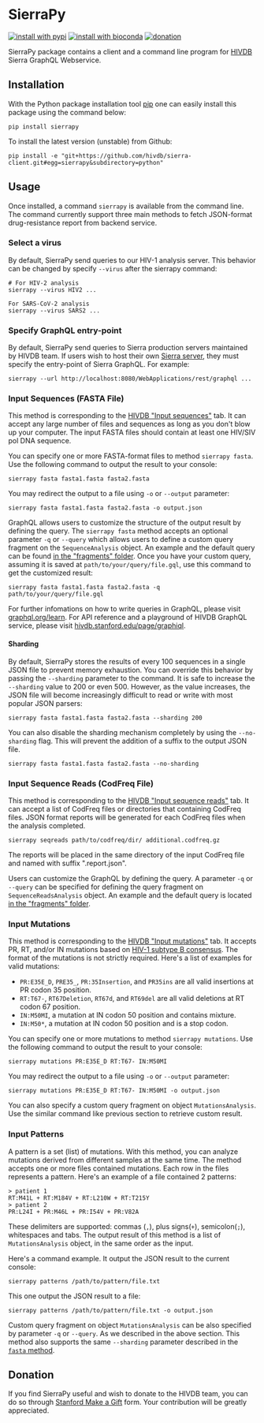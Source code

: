 SierraPy
========
[![install with pypi](https://img.shields.io/pypi/v/sierrapy.svg)](https://pypi.python.org/pypi/sierrapy)
[![install with bioconda](https://img.shields.io/badge/install%20with-bioconda-brightgreen.svg?style=flat-square)](https://bioconda.github.io/recipes/sierrapy/README.html)
[![donation](https://img.shields.io/badge/Donate-Stanford_Giving-green.svg)][donation]

SierraPy package contains a client and a command line program for
[HIVDB][hivdb] Sierra GraphQL Webservice.


Installation
------------

With the Python package installation tool [pip][pip] one can easily install
this package using the command below:

```shell
pip install sierrapy
```

To install the latest version (unstable) from Github:

```shell
pip install -e "git+https://github.com/hivdb/sierra-client.git#egg=sierrapy&subdirectory=python"
```


Usage
-----

Once installed, a command `sierrapy` is available from the command line. The
command currently support three main methods to fetch JSON-format
drug-resistance report from backend service.

### Select a virus

By default, SierraPy send queries to our HIV-1 analysis server. This behavior
can be changed by specify `--virus` after the sierrapy command:

```shell
# For HIV-2 analysis
sierrapy --virus HIV2 ...

For SARS-CoV-2 analysis
sierrapy --virus SARS2 ...
```

### Specify GraphQL entry-point

By default, SierraPy send queries to Sierra production servers maintained by
HIVDB team. If users wish to host their own [Sierra
server](https://github.com/hivdb/sierra), they must specify the entry-point of
Sierra GraphQL. For example:

```shell
sierrapy --url http://localhost:8080/WebApplications/rest/graphql ...
```

### Input Sequences (FASTA File)

This method is corresponding to the [HIVDB "Input sequences"][hivdb-seqinput]
tab. It can accept any large number of files and sequences as long as you
don't blow up your computer. The input FASTA files should contain at least one
HIV/SIV pol DNA sequence.

You can specify one or more FASTA-format files to method `sierrapy fasta`.
Use the following command to output the result to your console:

```shell
sierrapy fasta fasta1.fasta fasta2.fasta
```

You may redirect the output to a file using `-o` or `--output` parameter:

```shell
sierrapy fasta fasta1.fasta fasta2.fasta -o output.json
```

GraphQL allows users to customize the structure of the output result by
defining the query. The `sierrapy fasta` method accepts an optional parameter
`-q` or `--query` which allows users to define a custom query fragment on the
`SequenceAnalysis` object. An example and the default query can be found
[in the "fragments" folder][seq-query]. Once you have your custom query,
assuming it is saved at `path/to/your/query/file.gql`, use this command to get
the customized result:

```shell
sierrapy fasta fasta1.fasta fasta2.fasta -q path/to/your/query/file.gql
```

For further infomations on how to write queries in GraphQL, please visit
[graphql.org/learn][graphql-learn]. For API reference and a playground of HIVDB
GraphQL service, please visit [hivdb.stanford.edu/page/graphiql][graphiql].

#### Sharding

By default, SierraPy stores the results of every 100 sequences in a single JSON
file to prevent memory exhaustion. You can override this behavior by passing the
`--sharding` parameter to the command. It is safe to increase the `--sharding`
value to 200 or even 500. However, as the value increases, the JSON file will
become increasingly difficult to read or write with most popular JSON parsers:

```shell
sierrapy fasta fasta1.fasta fasta2.fasta --sharding 200
```

You can also disable the sharding mechanism completely by using the `--no-sharding`
flag. This will prevent the addition of a suffix to the output JSON file.

```
sierrapy fasta fasta1.fasta fasta2.fasta --no-sharding
```

### Input Sequence Reads (CodFreq File)

This method is corresponding to the [HIVDB "Input sequence
reads"][hivdb-seqreadsinput] tab. It can accept a list of CodFreq files or
directories that containing CodFreq files. JSON format reports will be
generated for each CodFreq files when the analysis completed.

```shell
sierrapy seqreads path/to/codfreq/dir/ additional.codfreq.gz
```

The reports will be placed in the same directory of the input CodFreq file and
named with suffix ".report.json".

Users can customize the GraphQL by defining the query. A parameter `-q` or
`--query` can be specified for defining the query fragment on
`SequenceReadsAnalysis` object. An example and the default query is located [in
the "fragments" folder][seqreads-query].


### Input Mutations

This method is corresponding to the [HIVDB "Input mutations"][hivdb-mutinput]
tab. It accepts PR, RT, and/or IN mutations based on
[HIV-1 subtype B consensus][consensus]. The format of the mutations is not
strictly required. Here's a list of examples for valid mutations:

- `PR:E35E_D`, `PRE35_`, `PR:35Insertion`, and `PR35ins` are all valid
  insertions at PR codon 35 position.
- `RT:T67-`, `RT67Deletion`, `RT67d`, and `RT69del` are all valid deletions
  at RT codon 67 position.
- `IN:M50MI`, a mutation at IN codon 50 position and contains mixture.
- `IN:M50*`, a mutation at IN codon 50 position and is a stop codon.

You can specify one or more mutations to method `sierrapy mutations`.
Use the following command to output the result to your console:

```shell
sierrapy mutations PR:E35E_D RT:T67- IN:M50MI
```

You may redirect the output to a file using `-o` or `--output` parameter:

```shell
sierrapy mutations PR:E35E_D RT:T67- IN:M50MI -o output.json
```

You can also specify a custom query fragment on object `MutationsAnalysis`.
Use the similar command like previous section to retrieve custom result.

### Input Patterns
A pattern is a set (list) of mutations. With this method, you can analyze
mutations derived from different samples at the same time. The method accepts
one or more files contained mutations. Each row in the files represents a
pattern. Here's an example of a file contained 2 patterns:

```
> patient 1
RT:M41L + RT:M184V + RT:L210W + RT:T215Y
> patient 2
PR:L24I + PR:M46L + PR:I54V + PR:V82A
```

These delimiters are supported: commas (`,`), plus signs(`+`), semicolon(`;`),
whitespaces and tabs. The output result of this method is a list of
`MutationsAnalysis` object, in the same order as the input.

Here's a command example. It output the JSON result to the current console:

```shell
sierrapy patterns /path/to/pattern/file.txt
```

This one output the JSON result to a file:

```shell
sierrapy patterns /path/to/pattern/file.txt -o output.json
```

Custom query fragment on object `MutationsAnalysis` can be also specified by
parameter `-q` or `--query`. As we described in the above section. This method
also supports the same `--sharding` parameter described in the
[`fasta` method](#input-sequences-fasta-file).

Donation
--------

If you find SierraPy useful and wish to donate to the HIVDB team, you can do
so through [Stanford Make a Gift][donation] form. Your contribution will be
greatly appreciated.


[hivdb]: https://hivdb.stanford.edu/
[pip]: https://github.com/pypa/get-pip
[hivdb-seqinput]: https://hivdb.stanford.edu/hivdb/by-sequences/
[hivdb-seqreadsinput]: https://hivdb.stanford.edu/hivdb/by-reads/
[hivdb-mutinput]: https://hivdb.stanford.edu/hivdb/by-mutations/
[seq-query]: https://raw.githubusercontent.com/hivdb/sierra-client/master/python/sierrapy/fragments/hiv1_sequence_analysis_default.gql
[seqreads-query]: https://raw.githubusercontent.com/hivdb/sierra-client/master/python/sierrapy/fragments/hiv1_sequence_reads_analysis_default.gql
[graphql-learn]: http://graphql.org/learn/
[graphiql]: https://hivdb.stanford.edu/page/graphiql/
[consensus]: https://hivdb.stanford.edu/page/release-notes/#appendix.1.consensus.b.sequences
[donation]: https://makeagift.stanford.edu/goto/shafergift
